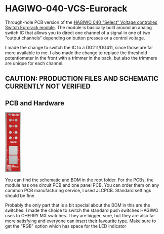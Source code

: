 # HAGIWO-040-VCS-Eurorack
Through-hole PCB version of the [HAGIWO 040 "Select" Voltage controlled Switch Eurorack module](https://www.youtube.com/watch?v=aYyemBHd6mM&t=15s).
The module is basically built around an analog switch IC that allows you to direct one channel of a signal in one of two "output channels" depending on button presses or a control voltage.

I made the change to switch the IC to a DG211/DG411, since those are far more available to me. I also made the change to replace the threshold potentiometer in the front with a trimmer in the back, but also the trimmers are unique for each channel.

## CAUTION: PRODUCTION FILES AND SCHEMATIC CURRENTLY NOT VERIFIED

## PCB and Hardware

<img src="images/panel_front.JPG" width="10%" height="10%">

You can find the schematic and BOM in the root folder. 
For the PCBs, the module has one circuit PCB and one panel PCB. You can order them on any common PCB manufacturing service, I used JLCPCB. Standard settings should be fine.

Probably the only part that is a bit special about the BOM in this are the switches: I made the choice to switch the standard push switches HAGIWO uses to CHERRY MX switches.
They are bigger, sure, but they are also far more satisfying and everyone can [insert their favourite type](https://switchandclick.com/wp-content/uploads/2020/07/Cherry-MX-Switch-Guide-1-1024x679.webp). Make sure to get the "RGB" option which has space for the LED indicator
